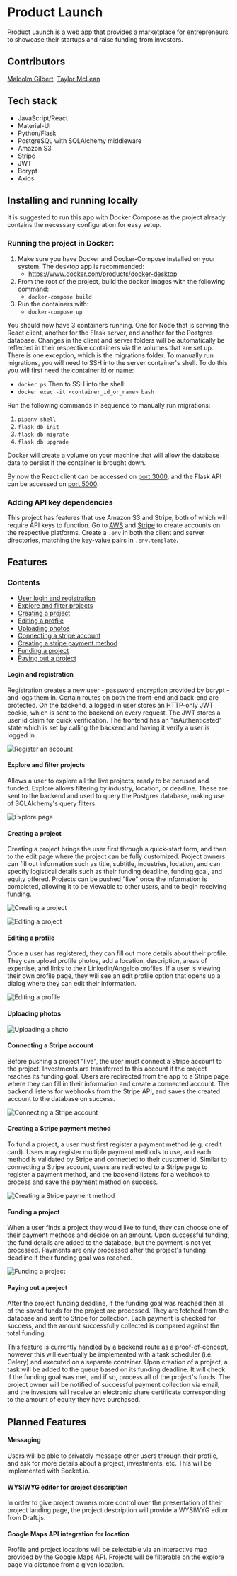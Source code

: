 # Product Launch

Product Launch is a web app that provides a marketplace for entrepreneurs to showcase their startups and raise funding from investors.

## Contributors

[Malcolm Gilbert](https://github.com/MalcolmAG), [Taylor McLean](https://github.com/tmclean15)

## Tech stack

- JavaScript/React
- Material-UI
- Python/Flask
- PostgreSQL with SQLAlchemy middleware
- Amazon S3
- Stripe
- JWT
- Bcrypt
- Axios

## Installing and running locally

It is suggested to run this app with Docker Compose as the project already contains the necessary configuration
for easy setup.

### Running the project in Docker:

1. Make sure you have Docker and Docker-Compose installed on your system. The desktop app is recommended:
   - https://www.docker.com/products/docker-desktop
2. From the root of the project, build the docker images with the following command:
   - `docker-compose build`
3. Run the containers with:
   - `docker-compose up`

You should now have 3 containers running. One for Node that is serving the React client, another for the Flask server, and another for the Postgres database. Changes in the client and server folders will be automatically be reflected in their respective containers via the volumes that are set up. There is one exception, which is the migrations folder. To manually run migrations, you will need to SSH into the server container's shell. To do this you will first need the container id or name:

- `docker ps`
  Then to SSH into the shell:
- `docker exec -it <container_id_or_name> bash`

Run the following commands in sequence to manually run migrations:

1.  `pipenv shell`
2.  `flask db init`
3.  `flask db migrate`
4.  `flask db upgrade`

Docker will create a volume on your machine that will allow the database data to persist if the container is brought down.

By now the React client can be accessed on [port 3000](http://localhost:3000), and the Flask API can be accessed on [port 5000](http://localhost:5000).

### Adding API key dependencies

This project has features that use Amazon S3 and Stripe, both of which will require API keys to function. Go to [AWS](https://aws.amazon.com/) and [Stripe](https://stripe.com/) to create accounts on the respective platforms. Create a `.env` in both the client and server directories, matching the key-value pairs in `.env.template`.

## Features

### Contents

- [User login and registration](####Login-and-registration)
- [Explore and filter projects](####Explore-and-filter-projects)
- [Creating a project](####Creating-a-project)
- [Editing a profile](####Editing-a-profile)
- [Uploading photos](####Uploading-photos)
- [Connecting a stripe account](####Connecting-a-Stripe-account)
- [Creating a stripe payment method](####Creating-a-Stripe-payment-method)
- [Funding a project](####Funding-a-project)
- [Paying out a project](####Paying-out-a-project)

#### Login and registration

Registration creates a new user - password encryption provided by bcrypt - and logs them in. Certain routes on both the front-end and back-end are protected. On the backend, a logged in user stores an HTTP-only JWT cookie, which is sent to the backend on every request. The JWT stores a user id claim for quick verification. The frontend has an "isAuthenticated" state which is set by calling the backend and having it verify a user is logged in.

![Register an account](./gifs/registration.gif)

#### Explore and filter projects

Allows a user to explore all the live projects, ready to be perused and funded. Explore allows filtering by industry, location, or deadline. These are sent to the backend and used to query the Postgres database, making use of SQLAlchemy's query filters.

![Explore page](./gifs/explore-page.gif)

#### Creating a project

Creating a project brings the user first through a quick-start form, and then to the edit page where the project can be fully customized. Project owners can fill out information such as title, subtitle, industries, location, and can specify logistical details such as their funding deadline, funding goal, and equity offered. Projects can be pushed "live" once the information is completed, allowing it to be viewable to other users, and to begin receiving funding.

![Creating a project](./gifs/create-project.gif)

![Editing a project](./gifs/edit-project.gif)

#### Editing a profile

Once a user has registered, they can fill out more details about their profile. They can upload profile photos, add a location, description, areas of expertise, and links to their Linkedin/Angelco profiles. If a user is viewing their own profile page, they will see an edit profile option that opens up a dialog where they can edit their information.

![Editing a profile](./gifs/edit-profile.gif)

#### Uploading photos

![Uploading a photo](./gifs/upload-photo.gif)

#### Connecting a Stripe account

Before pushing a project "live", the user must connect a Stripe account to the project. Investments are transferred to this account if the project reaches its funding goal. Users are redirected from the app to a Stripe page where they can fill in their information and create a connected account. The backend listens for webhooks from the Stripe API, and saves the created account to the database on success.

![Connecting a Stripe account](./gifs/connect-account.gif)

#### Creating a Stripe payment method

To fund a project, a user must first register a payment method (e.g. credit card). Users may register multiple payment methods to use, and each method is validated by Stripe and connected to their customer id. Similar to connecting a Stripe account, users are redirected to a Stripe page to register a payment method, and the backend listens for a webhook to process and save the payment method on success.

![Creating a Stripe payment method](./gifs/payment-method.gif)

#### Funding a project

When a user finds a project they would like to fund, they can choose one of their payment methods and decide on an amount. Upon successful funding, the fund details are added to the database, but the payment is not yet processed. Payments are only processed after the project's funding deadline if their funding goal was reached.

![Funding a project](/gifs/fund-project.gif)

#### Paying out a project

After the project funding deadline, if the funding goal was reached then all of the saved funds for the project are processed. They are fetched from the database and sent to Stripe for collection. Each payment is checked for success, and the amount successfully collected is compared against the total funding.

This feature is currently handled by a backend route as a proof-of-concept, however this will eventually be implemented with a task scheduler (i.e. Celery) and executed on a separate container. Upon creation of a project, a task will be added to the queue based on its funding deadline. It will check if the funding goal was met, and if so, process all of the project's funds. The project owner will be notified of successful payment collection via email, and the investors will receive an electronic share certificate corresponding to the amount of equity they have purchased.

## Planned Features

#### Messaging

Users will be able to privately message other users through their profile, and ask for more details about a project, investments, etc. This will be implemented with Socket.io.

#### WYSIWYG editor for project description

In order to give project owners more control over the presentation of their project landing page, the project description will provide a WYSIWYG editor from Draft.js.

#### Google Maps API integration for location

Profile and project locations will be selectable via an interactive map provided by the Google Maps API. Projects will be filterable on the explore page via distance from a given location.
